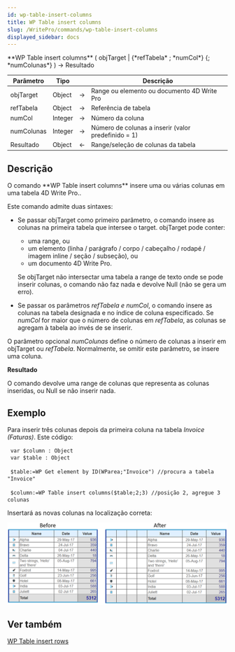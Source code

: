 ```yaml
---
id: wp-table-insert-columns
title: WP Table insert columns
slug: /WritePro/commands/wp-table-insert-columns
displayed_sidebar: docs
---
```


<!--REF #_command_.WP Table insert columns.Syntax-->**WP Table insert columns** ( objTarget | {*refTabela* ; *numCol*} {; *numColunas*} )  -> Resultado<!-- END REF-->
<!--REF #_command_.WP Table insert columns.Params-->
| Parâmetro | Tipo |  | Descrição |
| --- | --- | --- | --- |
| objTarget | Object | &#8594;  | Range ou elemento ou documento 4D Write Pro |
| refTabela | Object | &#8594;  | Referência de tabela |
| numCol | Integer | &#8594;  | Número da coluna |
| numColunas | Integer | &#8594;  | Número de colunas a inserir (valor predefinido = 1) |
| Resultado | Object | &#8592; | Range/seleção de colunas da tabela |

<!-- END REF-->

## Descrição 

<!--REF #_command_.WP Table insert columns.Summary-->O comando **WP Table insert columns** insere uma ou várias colunas em uma tabela 4D Write Pro.<!-- END REF-->.

Este comando admite duas sintaxes:

* Se passar objTarget como primeiro parâmetro, o comando insere as colunas na primeira tabela que intersee o target. objTarget pode conter:  
   * uma range, ou  
   * um elemento (linha / parágrafo / corpo / cabeçalho / rodapé / imagem inline / seção / subseção), ou  
   * um documento 4D Write Pro.  
         
   Se objTarget não intersectar uma tabela a range de texto onde se pode inserir colunas, o comando não faz nada e devolve Null (não se gera um erro).
* Se passar os parâmetros *refTabela e* *numCol*, o comando insere as colunas na tabela designada e no índice de coluna especificado. Se *numCol* for maior que o número de colunas em *refTabela*, as colunas se agregam à tabela ao invés de se inserir.

O parâmetro opcional *numColunas* define o número de colunas a inserir em objTarget ou *refTabela*. Normalmente, se omitir este parâmetro, se insere uma coluna.  
  
**Resultado** 
  
  
O comando devolve uma range de colunas que representa as colunas inseridas, ou Null se não inserir nada.  
  
## Exemplo 

Para inserir três colunas depois da primeira coluna na tabela *Invoice (Faturas)*. Este código:

```4d
 var $column : Object
 var $table : Object
 
 $table:=WP Get element by ID(WParea;"Invoice") //procura a tabela "Invoice"
 
 $column:=WP Table insert columns($table;2;3) //posição 2, agregue 3 colunas
```

Insertará as novas colunas na localização correta:

![](../../assets/en/WritePro/commands/pict4680283.en.png)  
  
  

## Ver também 

[WP Table insert rows](wp-table-insert-rows.md)  
